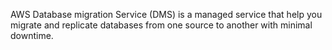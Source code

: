 AWS Database migration Service (DMS) is a managed service that help you migrate and replicate databases from one source to another with minimal downtime.